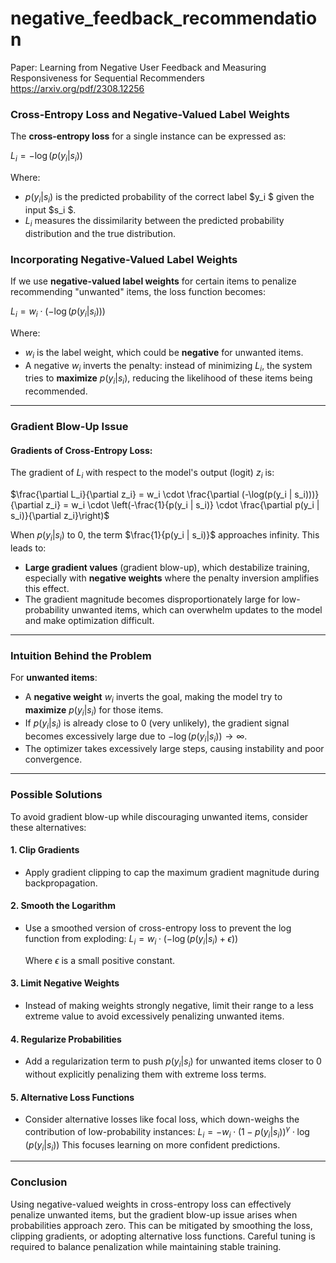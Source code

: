# negative_feedback_recommendation

Paper: Learning from Negative User Feedback and Measuring Responsiveness for Sequential Recommenders https://arxiv.org/pdf/2308.12256
### Cross-Entropy Loss and Negative-Valued Label Weights

The **cross-entropy loss** for a single instance can be expressed as:

$L_i = -\log(p(y_i | s_i))$

Where:
- $p(y_i | s_i)$ is the predicted probability of the correct label $y_i $ given the input $s_i $.
- $L_i$ measures the dissimilarity between the predicted probability distribution and the true distribution.

### Incorporating Negative-Valued Label Weights

If we use **negative-valued label weights** for certain items to penalize recommending "unwanted" items, the loss function becomes:

$L_i = w_i \cdot (-\log(p(y_i | s_i)))$

Where:
- $w_i$ is the label weight, which could be **negative** for unwanted items.
- A negative $w_i$ inverts the penalty: instead of minimizing $L_i$, the system tries to **maximize** $p(y_i | s_i)$, reducing the likelihood of these items being recommended.

---

### Gradient Blow-Up Issue

#### Gradients of Cross-Entropy Loss:
The gradient of $L_i$ with respect to the model's output (logit) $z_i$ is:

$\frac{\partial L_i}{\partial z_i} = w_i \cdot \frac{\partial (-\log(p(y_i | s_i)))}{\partial z_i} = w_i \cdot \left(-\frac{1}{p(y_i | s_i)} \cdot \frac{\partial p(y_i | s_i)}{\partial z_i}\right)$

When $p(y_i | s_i)$ to 0, the term $\frac{1}{p(y_i | s_i)}$ approaches infinity. This leads to:

- **Large gradient values** (gradient blow-up), which destabilize training, especially with **negative weights** where the penalty inversion amplifies this effect.
- The gradient magnitude becomes disproportionately large for low-probability unwanted items, which can overwhelm updates to the model and make optimization difficult.

---

### Intuition Behind the Problem

For **unwanted items**:
- A **negative weight** $w_i$ inverts the goal, making the model try to **maximize** $p(y_i | s_i)$ for those items.
- If $p(y_i | s_i)$ is already close to 0 (very unlikely), the gradient signal becomes excessively large due to $-\log(p(y_i | s_i)) \to \infty$.
- The optimizer takes excessively large steps, causing instability and poor convergence.

---

### Possible Solutions

To avoid gradient blow-up while discouraging unwanted items, consider these alternatives:

#### 1. **Clip Gradients**
   - Apply gradient clipping to cap the maximum gradient magnitude during backpropagation.

#### 2. **Smooth the Logarithm**
   - Use a smoothed version of cross-entropy loss to prevent the log function from exploding:
    $L_i = w_i \cdot (-\log(p(y_i | s_i) + \epsilon))$
    
     Where $\epsilon$ is a small positive constant.

#### 3. **Limit Negative Weights**
   - Instead of making weights strongly negative, limit their range to a less extreme value to avoid excessively penalizing unwanted items.

#### 4. **Regularize Probabilities**
   - Add a regularization term to push $p(y_i | s_i)$ for unwanted items closer to 0 without explicitly penalizing them with extreme loss terms.

#### 5. **Alternative Loss Functions**
   - Consider alternative losses like focal loss, which down-weighs the contribution of low-probability instances:
     $L_i = -w_i \cdot (1 - p(y_i | s_i))^\gamma \cdot \log(p(y_i | s_i))$
     This focuses learning on more confident predictions.

---

### Conclusion

Using negative-valued weights in cross-entropy loss can effectively penalize unwanted items, but the gradient blow-up issue arises when probabilities approach zero. This can be mitigated by smoothing the loss, clipping gradients, or adopting alternative loss functions. Careful tuning is required to balance penalization while maintaining stable training.
